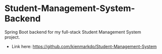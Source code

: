 # Student-Management-System-Backend

Spring Boot backend for my full-stack Student Management System project.

- Link here: https://github.com/kienmarkdo/Student-Management-System
